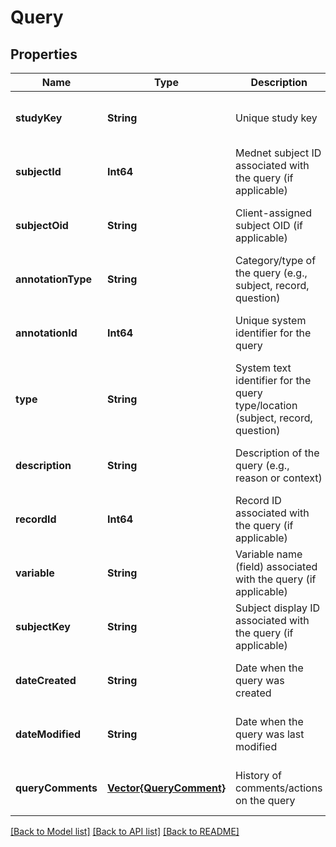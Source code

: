 # Query


## Properties
Name | Type | Description | Notes
------------ | ------------- | ------------- | -------------
**studyKey** | **String** | Unique study key | [optional] [default to nothing]
**subjectId** | **Int64** | Mednet subject ID associated with the query (if applicable) | [optional] [default to nothing]
**subjectOid** | **String** | Client-assigned subject OID (if applicable) | [optional] [default to nothing]
**annotationType** | **String** | Category/type of the query (e.g., subject, record, question) | [optional] [default to nothing]
**annotationId** | **Int64** | Unique system identifier for the query | [optional] [default to nothing]
**type** | **String** | System text identifier for the query type/location (subject, record, question) | [optional] [default to nothing]
**description** | **String** | Description of the query (e.g., reason or context) | [optional] [default to nothing]
**recordId** | **Int64** | Record ID associated with the query (if applicable) | [optional] [default to nothing]
**variable** | **String** | Variable name (field) associated with the query (if applicable) | [optional] [default to nothing]
**subjectKey** | **String** | Subject display ID associated with the query (if applicable) | [optional] [default to nothing]
**dateCreated** | **String** | Date when the query was created | [optional] [default to nothing]
**dateModified** | **String** | Date when the query was last modified | [optional] [default to nothing]
**queryComments** | [**Vector{QueryComment}**](QueryComment.md) | History of comments/actions on the query | [optional] [default to nothing]


[[Back to Model list]](../README.md#models) [[Back to API list]](../README.md#api-endpoints) [[Back to README]](../README.md)


